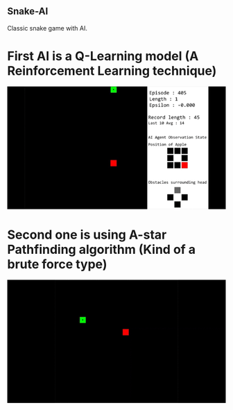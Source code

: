 ## Snake-AI
Classic snake game with AI. 

# First AI is a Q-Learning model (A Reinforcement Learning technique)

![](gameplay1.gif)


# Second one is using A-star Pathfinding algorithm (Kind of a brute force type)

![](gameplay2.gif)
